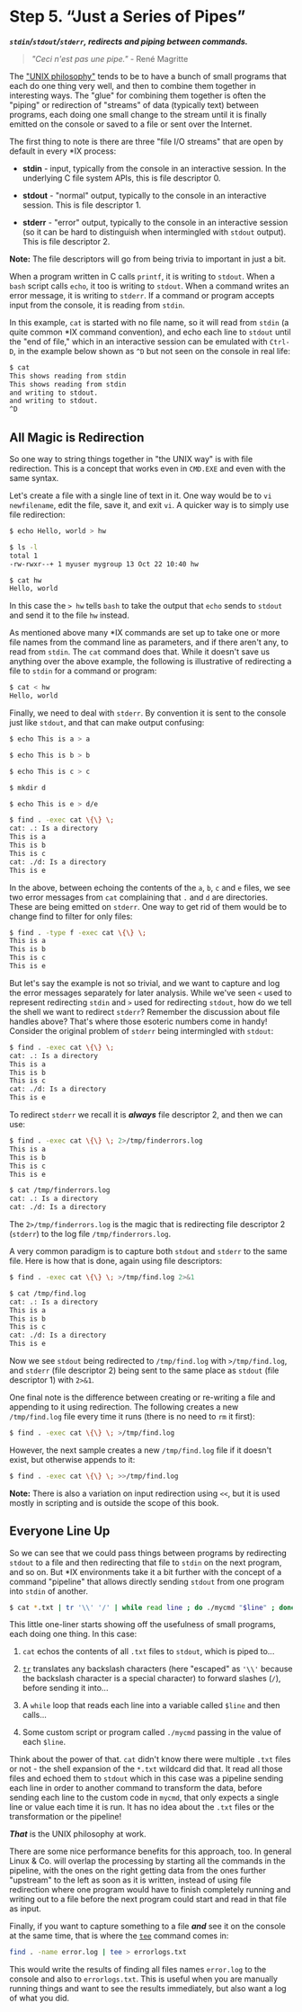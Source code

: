   
# Step 5. “Just a Series of Pipes”

***`stdin`/`stdout`/`stderr`, redirects and piping between commands.***

> *"Ceci n'est pas une pipe."* - René Magritte

The ["UNIX philosophy"](https://en.wikipedia.org/wiki/Unix_philosophy)
tends to be to have a bunch of small programs that each do one thing very
well, and then to combine them together in interesting ways. The "glue"
for combining them together is often the "piping" or redirection of
"streams" of data (typically text) between programs, each doing one small
change to the stream until it is finally emitted on the console or saved
to a file or sent over the Internet.

The first thing to note is there are three "file I/O streams" that are open
by default in every *IX process:

* **stdin** - input, typically from the console in an interactive session.
In the underlying C file system APIs, this is file descriptor 0.

* **stdout** - "normal" output, typically to the console in an interactive
session. This is file descriptor 1.

* **stderr** - "error" output, typically to the console in an interactive
session (so it can be hard to distinguish when intermingled with `stdout`
output). This is file descriptor 2.

**Note:** The file descriptors will go from being trivia to important in
just a bit.

When a program written in C calls `printf`, it is writing to `stdout`. When
a `bash` script calls `echo`, it too is writing to `stdout`. When a command
writes an error message, it is writing to `stderr`. If a command or program
accepts input from the console, it is reading from `stdin`.

In this example, `cat` is started with no file name, so it will read from
`stdin` (a quite common *IX command convention), and echo each line to
`stdout` until the "end of file," which in an interactive session can be
emulated with `Ctrl-D`, in the example below shown as `^D` but not seen on
the console in real life:

```bash
$ cat
This shows reading from stdin
This shows reading from stdin
and writing to stdout.
and writing to stdout.
^D
```

## All Magic is Redirection

So one way to string things together in "the UNIX way" is with file
redirection. This is a concept that works even in `CMD.EXE` and even with
the same syntax.

Let's create a file with a single line of text in it. One way would be to
`vi newfilename`, edit the file, save it, and exit `vi`. A quicker way is
to simply use file redirection:

```bash
$ echo Hello, world > hw

$ ls -l
total 1
-rw-rwxr--+ 1 myuser mygroup 13 Oct 22 10:40 hw

$ cat hw
Hello, world
```

In this case the `> hw` tells `bash` to take the output that `echo` sends
to `stdout` and send it to the file `hw` instead.

As mentioned above many *IX commands are set up to take one or more file
names from the command line as parameters, and if there aren't any, to
read from `stdin`. The `cat` command does that. While it doesn't save us
anything over the above example, the following is illustrative of
redirecting a file to `stdin` for a command or program:

```bash
$ cat < hw
Hello, world
```

Finally, we need to deal with `stderr`. By convention it is sent to the
console just like `stdout`, and that can make output confusing:

```bash
$ echo This is a > a

$ echo This is b > b

$ echo This is c > c

$ mkdir d

$ echo This is e > d/e

$ find . -exec cat \{\} \;
cat: .: Is a directory
This is a
This is b
This is c
cat: ./d: Is a directory
This is e
```

In the above, between echoing the contents of the `a`, `b`, `c` and `e`
files, we see two error messages from `cat` complaining that `.` and `d`
are directories. These are being emitted on `stderr`. One way to get rid of
them would be to change find to filter for only files:

```bash
$ find . -type f -exec cat \{\} \;
This is a
This is b
This is c
This is e
```

But let's say the example is not so trivial, and we want to capture and
log the error messages separately for later analysis. While we've seen
`<` used to represent redirecting `stdin` and `>` used for redirecting
`stdout`, how do we tell the shell we want to redirect `stderr`? Remember
the discussion about file handles above? That's where those esoteric
numbers come in handy! Consider the original problem of `stderr` being
intermingled with `stdout`:

```bash
$ find . -exec cat \{\} \;
cat: .: Is a directory
This is a
This is b
This is c
cat: ./d: Is a directory
This is e
```

To redirect `stderr` we recall it is ***always*** file descriptor 2, and
then we can use:

```bash
$ find . -exec cat \{\} \; 2>/tmp/finderrors.log
This is a
This is b
This is c
This is e

$ cat /tmp/finderrors.log
cat: .: Is a directory
cat: ./d: Is a directory
```

The `2>/tmp/finderrors.log` is the magic that is redirecting file
descriptor 2 (`stderr`) to the log file `/tmp/finderrors.log`.

A very common paradigm is to capture both `stdout` and `stderr` to the same
file. Here is how that is done, again using file descriptors:

```bash
$ find . -exec cat \{\} \; >/tmp/find.log 2>&1

$ cat /tmp/find.log
cat: .: Is a directory
This is a
This is b
This is c
cat: ./d: Is a directory
This is e
```

Now we see `stdout` being redirected to `/tmp/find.log` with
`>/tmp/find.log`, and `stderr` (file descriptor 2) being sent to the same
place as `stdout` (file descriptor 1) with `2>&1`.

One final note is the difference between creating or re-writing a file and
appending to it using redirection. The following creates a new
`/tmp/find.log` file every time it runs (there is no need to `rm` it
first):

```bash
$ find . -exec cat \{\} \; >/tmp/find.log
```

However, the next sample creates a new `/tmp/find.log` file if it doesn't
exist, but otherwise appends to it:

```bash
$ find . -exec cat \{\} \; >>/tmp/find.log
```

**Note:** There is also a variation on input redirection using `<<`, but it
is used mostly in scripting and is outside the scope of this book.

## Everyone Line Up

So we can see that we could pass things between programs by redirecting
`stdout` to a file and then redirecting that file to `stdin` on the next
program, and so on. But *IX environments take it a bit further with the
concept of a command "pipeline" that allows directly sending `stdout` from
one program into `stdin` of another.

```bash
$ cat *.txt | tr '\\' '/' | while read line ; do ./mycmd "$line" ; done
```

This little one-liner starts showing off the usefulness of small programs,
each doing one thing. In this case:

1. `cat` echos the contents of all `.txt` files to `stdout`, which is
piped to...

2. [`tr`](http://linux.die.net/man/1/tr) translates any backslash
characters (here "escaped" as `'\\'` because the backslash character is
a special character) to forward slashes (`/`), before sending it into...

3. A `while` loop that reads each line into a variable called `$line` and
then calls...

4. Some custom script or program called `./mycmd` passing in the value of
each `$line`.

Think about the power of that. `cat` didn't know there were multiple `.txt`
files or not - the shell expansion of the `*.txt` wildcard did that. It
read all those files and echoed them to `stdout` which in this case was
a pipeline sending each line in order to another command to transform the
data, before sending each line to the custom code in `mycmd`, that only
expects a single line or value each time it is run. It has no idea about
the `.txt` files or the transformation or the pipeline!

***That*** is the UNIX philosophy at work.

There are some nice performance benefits for this approach, too. In general
Linux & Co. will overlap the processing by starting all the commands in the
pipeline, with the ones on the right getting data from the ones further
"upstream" to the left as soon as it is written, instead of using file
redirection where one program would have to finish completely running and
writing out to a file before the next program could start and read in that
file as input.

Finally, if you want to capture something to a file ***and*** see it on the
console at the same time, that is where the
[`tee`](http://linux.die.net/man/1/tee) command comes in:

```bash
find . -name error.log | tee > errorlogs.txt
```

This would write the results of finding all files names `error.log` to
the console and also to `errorlogs.txt`. This is useful when you are
manually running things and want to see the results immediately, but also
want a log of what you did. 
  
